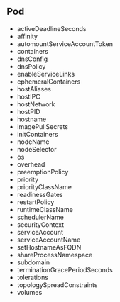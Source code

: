 ## Pod

- activeDeadlineSeconds
- affinity
- automountServiceAccountToken
- containers
- dnsConfig
- dnsPolicy
- enableServiceLinks
- ephemeralContainers
- hostAliases
- hostIPC
- hostNetwork
- hostPID
- hostname
- imagePullSecrets
- initContainers
- nodeName
- nodeSelector
- os
- overhead
- preemptionPolicy
- priority
- priorityClassName
- readinessGates
- restartPolicy
- runtimeClassName
- schedulerName
- securityContext
- serviceAccount
- serviceAccountName
- setHostnameAsFQDN
- shareProcessNamespace
- subdomain
- terminationGracePeriodSeconds
- tolerations
- topologySpreadConstraints
- volumes
